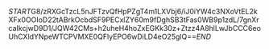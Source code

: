 $START$G8/zRXGcTzcL5nJFTzvQfHpPZgT4m1LXVbj6/iJ0iYW4c3NXoVtEL2kXFx0OOIoD22tABrkOcbdSF9PECxlZY60m9fDghSB3tFas0WB9p1zdL/7gnXrcaIkcjwD9D1/JQW42CMs+h2uheH4hoZxEGKk30z+Ztzz4A8hlLwJbCCC6eoUhCXldYNpeWTCPVMXE0QFlyEPO6wDiLD4eO25glQ==$END$